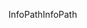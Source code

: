 <span data-ttu-id="b7906-101">InfoPath</span><span class="sxs-lookup"><span data-stu-id="b7906-101">InfoPath</span></span>